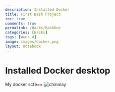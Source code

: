 ```yaml
---
description: Installed Docker
title: First Bash Project
toc: true
comments: true
permalink: /Hacks/BashOne
categories: [Hacks]
tags: [Week 4]
image: images/docker.png
layout: notebook
---
```


# Installed Docker desktop
My docker scfe==
![]({{site.baseurl}}/images/dockerscreenie "chinmay")